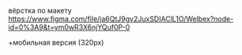 вёрстка по макету 
https://www.figma.com/file/ja6QtJ9gv2JuxSDIAClL1O/Welbex?node-id=0%3A9&t=ym0wR3X6njYQuf0P-0

+мобильная версия (320px)

